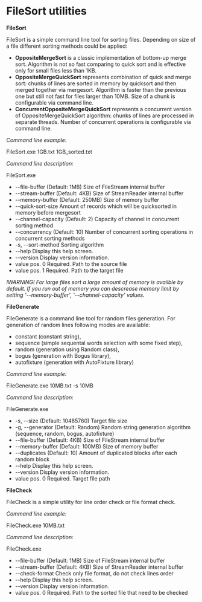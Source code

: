 # FileSort utilities

**FileSort**

FileSort is a simple command line tool for sorting files.
Depending on size of a file different sorting methods could be applied:
- **OppositeMergeSort** is a classic implementation of bottom-up merge sort.
Algorithm is not so fast comparing to quick sort and is effective only for small files less than 1KB.
- **OppositeMergeQuickSort** represents combination of quick and merge sort: chunks of lines are sorted in memory by quicksort and then merged together via mergesort.
Algorithm is faster than the previous one but still not fast for files larger than 10MB.
Size of a chunk is configurable via command line. 
- **ConcurrentOppositeMergeQuickSort** represents a concurrent version of OppositeMergeQuickSort algorithm: chunks of lines are processed in separate threads.
Number of concurrent operations is configurable via command line.

*Command line example:*

FileSort.exe 1GB.txt 1GB_sorted.txt

*Command line description:*

FileSort.exe
  - --file-buffer         (Default: 1MB) Size of FileStream internal buffer
  - --stream-buffer       (Default: 4KB) Size of StreamReader internal buffer
  - --memory-buffer       (Default: 250MB) Size of memory buffer
  - --quick-sort-size     Amount of records which will be quicksorted in memory before mergesort
  - --channel-capacity    (Default: 2) Capacity of channel in concurrent sorting method
  - --concurrency         (Default: 10) Number of concurrent sorting operations in concurrent sorting methods
  - -s, --sort-method     Sorting algorithm
  - --help                Display this help screen.
  - --version             Display version information.
  - value pos. 0          Required. Path to the source file
  - value pos. 1          Required. Path to the target file

*!WARNING! For large files sort a large amount of memory is availble by default. 
If you run out of memory you can descrease memory limit by setting '--memory-buffer', '--channel-capacity'  values.*

**FileGenerate**

FileGenerate is a command line tool for random files generation.
For generation of random lines following modes are available: 
- constant (constant string), 
- sequence (simple sequental words selection with some fixed step), 
- random (generation using Random class), 
- bogus (generation with Bogus library), 
- autofixture (generation with AutoFixture library)

*Command line example:*

FileGenerate.exe 10MB.txt -s 10MB

*Command line description:*

FileGenerate.exe
  - -s, --size         (Default: 10485760) Target file size
  - -g, --generator    (Default: Random) Random string generation algorithm (sequence, random, bogus, autofixture)
  - --file-buffer      (Default: 4KB) Size of FileStream internal buffer
  - --memory-buffer    (Default: 100MB) Size of memory buffer
  - --duplicates       (Default: 10) Amount of duplicated blocks after each random block
  - --help             Display this help screen.
  - --version          Display version information.
  - value pos. 0       Required. Target file path

**FileCheck**

FileCheck is a simple utility for line order check or file format check.

*Command line example:*

FileCheck.exe 10MB.txt

*Command line description:*

FileCheck.exe
  - --file-buffer      (Default: 1MB) Size of FileStream internal buffer
  - --stream-buffer    (Default: 4KB) Size of StreamReader internal buffer
  - --check-format     Check only file format, do not check lines order
  - --help             Display this help screen.
  - --version          Display version information.
  - value pos. 0       Required. Path to the sorted file that need to be checked
